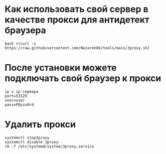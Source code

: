 # Как использовать свой сервер в качестве прокси для антидетект браузера
```
bash <(curl -s https://raw.githubusercontent.com/Nazaren0k/tools/main/3proxy.sh)
```
# После установки можете подключать свой браузер к прокси
```
ip = ip сервера
port=53129
user=user
pass=P@ssv0rd
```
# Удалить прокси
```
systemctl stop3proxy
systemctl disable 3proxy
rm -f /etc/systemd/system/3proxy.service
```
